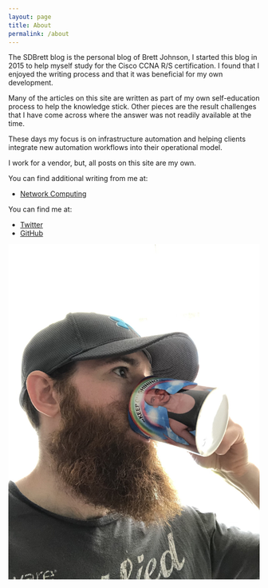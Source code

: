 ```yaml
---
layout: page
title: About 
permalink: /about
---
```


The SDBrett blog is the personal blog of Brett Johnson, I started this blog in 2015 to help myself study for the Cisco CCNA R/S certification. I found that I enjoyed the writing process and that it was beneficial for my own development.

Many of the articles on this site are written as part of my own self-education process to help the knowledge stick. Other pieces are the result challenges that I have come across where the answer was not readily available at the time.

These days my focus is on infrastructure automation and helping clients integrate new automation workflows into their operational model. 

I work for a vendor, but, all posts on this site are my own. 

You can find additional writing from me at:
- [Network Computing](https://www.networkcomputing.com/author/brett-johnson)

You can find me at:
- [Twitter](https://twitter.com/BrettJohnson008)
- [GitHub](https://github.com/SDBrett)

![ProfilePic](/assets/images/profile.JPG)
